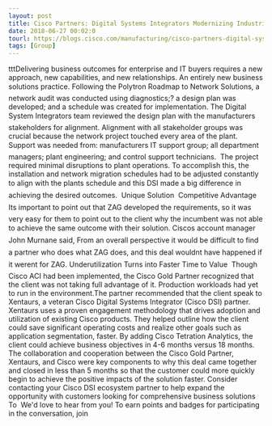 ```yaml
---
layout: post
title: Cisco Partners: Digital Systems Integrators Modernizing Industrial Networks
date: 2018-06-27 00:02:0
tourl: https://blogs.cisco.com/manufacturing/cisco-partners-digital-system-integrators-modernizing-industrial-networks
tags: [Group]
---
```

tttDelivering business outcomes for enterprise and IT buyers requires a new approach, new capabilities, and new relationships. An entirely new business solutions practice. Following the Polytron Roadmap to Network Solutions, a network audit was conducted using diagnostics;? a design plan was developed; and a schedule was created for implementation. The Digital System Integrators team reviewed the design plan with the manufacturers stakeholders for alignment. Alignment with all stakeholder groups was crucial because the network project touched every area of the plant. Support was needed from: manufacturers IT support group; all department managers; plant engineering; and control support technicians.  The project required minimal disruptions to plant operations. To accomplish this, the installation and network migration schedules had to be adjusted constantly to align with the plants schedule and this DSI made a big difference in achieving the desired outcomes.  Unique Solution  Competitive Advantage  Its important to point out that ZAG developed the requirements, so it was very easy for them to point out to the client why the incumbent was not able to achieve the same outcome with their solution. Ciscos account manager John Murnane said, From an overall perspective it would be difficult to find a partner who does what ZAG does, and this deal wouldnt have happened if it werent for ZAG. Underutilization Turns into Faster Time to Value  Though Cisco ACI had been implemented, the Cisco Gold Partner recognized that the client was not taking full advantage of it. Production workloads had yet to run in the environment.The partner recommended that the client speak to Xentaurs, a veteran Cisco Digital Systems Integrator (Cisco DSI) partner. Xentaurs uses a proven engagement methodology that drives adoption and utilization of existing Cisco products. They helped outline how the client could save significant operating costs and realize other goals such as application segmentation, faster. By adding Cisco Tetration Analytics, the client could achieve business objectives in 4-6 months versus 18 months. The collaboration and cooperation between the Cisco Gold Partner, Xentaurs, and Cisco were key components to why this deal came together and closed in less than 5 months so that the customer could more quickly begin to achieve the positive impacts of the solution faster. Consider contacting your Cisco DSI ecosystem partner to help expand the opportunity with customers looking for comprehensive business solutions To  We'd love to hear from you! To earn points and badges for participating in the conversation, join 